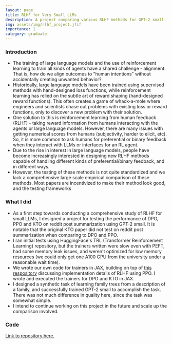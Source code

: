 ```yaml
---
layout: page
title: RLHF for Very Small LLMs
description: A project comparing various RLHF methods for GPT-2 small.
img: assets/img/rlhf_project.jfif
importance: 1
category: graduate
---
```


### Introduction
* The training of large language models and the use of reinforcement learning to train all kinds of agents have a shared challenge - alignment. That is, how do we align outcomes to "human intentions" without accidentally creating unwanted behavior?
* Historically, large language models have been trained using supervised methods with hand-designed loss functions, while reinforcement learning has relied on the subtle art of reward shaping (hand-designed reward functions). This often creates a game of whack-a-mole where engineers and scientists chase out problems with existing loss or reward functions, only to discover a new problem with their solution.
* One solution to this is reinforcement learning from human feedback (RLHF) - taking reward information from humans interacting with the agents or large language models. However, there are many issues with getting numerical scores from humans (subjectivity, harder to elicit, etc). So, it is more common to ask humans for preferential or binary feedback when they interact with LLMs or interfaces for an RL agent.
* Due to the rise in interest in large language models, people have become increasingly interested in designing new RLHF methods capable of handling different kinds of preferential/binary feedback, and in different ways.
* However, the testing of these methods is not quite standardized and we lack a comprehensive large scale empirical comparison of these methods. Most papers are incentivized to make their method look good, and the testing frameworks 

### What I did
* As a first step towards conducting a comprehensive study of RLHF for small LLMs, I designed a project for testing the performance of DPO, PPO and KTO on reddit post summarization using GPT-2 small. It is notable that the original KTO paper did not test on reddit post summarization when comparing to DPO and PPO.
* I ran initial tests using HuggingFace's TRL (Transformer Reinforcement Learning) repository, but the trainers written were slow even with PEFT, had some memory leak issues, and weren't optimized for low memory resources (we could only get one A100 GPU from the university under a reasonable wait time).
* We wrote our own code for trainers in JAX, building on top of [this respository](https://github.com/vwxyzjn/lm-human-preference-details) discussing implementation details of RLHF using PPO. I wrote and executed the trainers for DPO and KTO in JAX.
* I designed a synthetic task of learning family trees from a description of a family, and successfully trained GPT-2 small to accomplish the task. There was not much difference in quality here, since the task was somewhat simple.
* I intend to continue working on this project in the future and scale up the comparison involved.

### Code
[Link to repository here.](https://github.com/kkanarios32/TaxonomyRLHF)
